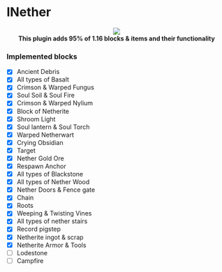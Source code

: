 # INether

<p align="center">
	<a href="https://vk.com/m.play2018"><img src="https://sun9-25.userapi.com/impg/1wFzKO1fyNXBo2rYq1Fc3EQvELGlT1IfbHH4sw/_zsCY5pvLzk.jpg?size=350x350&quality=96&sign=2875eeafccef8edccd8ab41a4c19959f&type=album"></img></a><br>
	<b>This plugin adds 95% of 1.16 blocks & items and their functionality</b>
</p>

### Implemented blocks
- [X] Ancient Debris
- [X] All types of Basalt
- [X] Crimson & Warped Fungus
- [X] Soul Soil & Soul Fire
- [X] Crimson & Warped Nylium
- [X] Block of Netherite
- [X] Shroom Light
- [X] Soul lantern & Soul Torch
- [X] Warped Netherwart
- [X] Crying Obsidian
- [X] Target
- [X] Nether Gold Ore
- [X] Respawn Anchor
- [X] All types of Blackstone
- [X] All types of Nether Wood
- [X] Nether Doors & Fence gate
- [X] Chain
- [X] Roots
- [X] Weeping & Twisting Vines
- [X] All types of nether stairs
- [X] Record pigstep
- [X] Netherite ingot & scrap
- [X] Netherite Armor & Tools
- [ ] Lodestone
- [ ] Campfire
